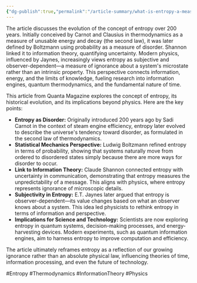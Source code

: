 ```yaml
---
{"dg-publish":true,"permalink":"/article-summary/what-is-entropy-a-measure-of-just-how-little-we-really-know/","title":"What Is Entropy? A Measure of Just How Little We Really Know.","tags":["article","summary"],"created":"2025-05-03T05:56:31.476+07:00","updated":"2025-08-07T06:03:08.114+07:00"}
---
```


The article discusses the evolution of the concept of entropy over 200 years. Initially conceived by Carnot and Clausius in thermodynamics as a measure of unusable energy and decay (the second law), it was later defined by Boltzmann using probability as a measure of disorder. Shannon linked it to information theory, quantifying uncertainty. Modern physics, influenced by Jaynes, increasingly views entropy as subjective and observer-dependent—a measure of ignorance about a system's microstate rather than an intrinsic property. This perspective connects information, energy, and the limits of knowledge, fueling research into information engines, quantum thermodynamics, and the fundamental nature of time.

This article from Quanta Magazine explores the concept of entropy, its historical evolution, and its implications beyond physics. Here are the key points:

- **Entropy as Disorder:** Originally introduced 200 years ago by Sadi Carnot in the context of steam engine efficiency, entropy later evolved to describe the universe's tendency toward disorder, as formulated in the second law of thermodynamics.
- **Statistical Mechanics Perspective:** Ludwig Boltzmann refined entropy in terms of probability, showing that systems naturally move from ordered to disordered states simply because there are more ways for disorder to occur.
- **Link to Information Theory:** Claude Shannon connected entropy with uncertainty in communication, demonstrating that entropy measures the unpredictability of a message. This aligns with physics, where entropy represents ignorance of microscopic details.
- **Subjectivity in Entropy:** E.T. Jaynes later argued that entropy is observer-dependent—its value changes based on what an observer knows about a system. This idea led physicists to rethink entropy in terms of information and perspective.
- **Implications for Science and Technology:** Scientists are now exploring entropy in quantum systems, decision-making processes, and energy-harvesting devices. Modern experiments, such as quantum information engines, aim to harness entropy to improve computation and efficiency.

The article ultimately reframes entropy as a reflection of our growing ignorance rather than an absolute physical law, influencing theories of time, information processing, and even the future of technology.

#Entropy #Thermodynamics #InformationTheory #Physics
